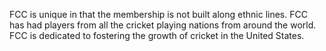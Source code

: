 FCC is unique in that the membership is not built along ethnic lines. FCC has had players from all the cricket playing nations from around the world. FCC is dedicated to fostering the growth of cricket in the United States.
